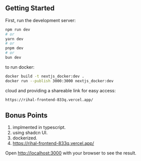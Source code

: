 ## Getting Started

First, run the development server:

```bash
npm run dev
# or
yarn dev
# or
pnpm dev
# or
bun dev
```

to run docker:
```bash
docker build -t nextjs_docker:dev .
docker run --publish 3000:3000 nextjs_docker:dev
```

cloud and providing a shareable link for easy access:
```bash
https://rihal-frontend-833q.vercel.app/
```

## Bonus Points

1. implmented in typescript.
2. using shadcn UI.
3. dockerized.
4. https://rihal-frontend-833q.vercel.app/

Open [http://localhost:3000](http://localhost:3000) with your browser to see the result.




